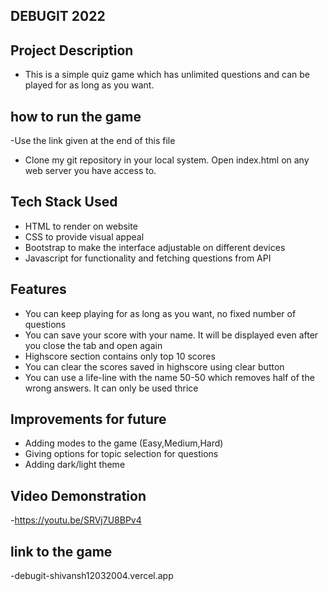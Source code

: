 ﻿## DEBUGIT 2022

## Project Description

- This is a simple quiz game which has unlimited questions and can be played for as long as you want.

## how to run the game
-Use the link given at the end of this file
- Clone my git repository in your local system. Open index.html on any web server you have access to.

## Tech Stack Used

- HTML to render on website
- CSS to provide visual appeal
- Bootstrap to make the interface adjustable on different devices
- Javascript for functionality and fetching questions from API 

## Features
- You can keep playing for as long as you want, no fixed number of questions
- You can save your score with your name. It will be displayed even after you close the tab and open again
- Highscore section contains only top 10 scores
- You can clear the scores saved in highscore using clear button
- You can use a life-line with the name 50-50 which removes half of the wrong answers. It can only be used thrice

## Improvements for future
- Adding modes to the game (Easy,Medium,Hard)
- Giving options for topic selection for questions
- Adding dark/light theme
## Video Demonstration
-https://youtu.be/SRVj7U8BPv4
## link to the game
-debugit-shivansh12032004.vercel.app

